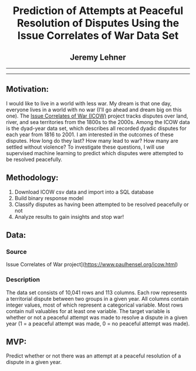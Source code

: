 <center>
  <h1>
    Prediction of Attempts at Peaceful Resolution of Disputes Using the Issue Correlates of War Data Set 
  </h1>
  <h2>
    Jeremy Lehner
  </h2>
 </center>

------

------

## Motivation:

I would like to live in a world with less war. My dream is that one day, everyone lives in a world with no war (I'll go ahead and dream big on this one). The [Issue Correlates of War (ICOW)](https://www.paulhensel.org/icow.html) project tracks disputes over land, river, and sea territories from the 1800s to the 2000s. Among the ICOW data is the dyad-year data set, which describes all recorded dyadic disputes for each year from 1816 to 2001. I am interested in the outcomes of these disputes. How long do they last? How many lead to war? How many are settled without violence? To investigate these questions, I will use supervised machine learning to predict which disputes were attempted to be resolved peacefully. 



## Methodology:

1. Download ICOW csv data and import into a SQL database
2. Build binary response model
3. Classify disputes as having been attempted to be resolved peacefully or not
4. Analyze results to gain insights and stop war!



## Data:

### Source

Issue Correlates of War project](https://www.paulhensel.org/icow.html)

### Description

The data set consists of 10,041 rows and 113 columns. Each row represents a territorial dispute between two groups in a given year. All columns contain integer values, most of which represent a categorical variable. Most rows contain null valuables for at least one variable. The target variable is whether or not a peaceful attempt was made to resolve a dispute in a given year (1 = a peaceful attempt was made, 0 = no peaceful attempt was made).

## MVP:

Predict whether or not there was an attempt at a peaceful resolution of a dispute in a given year.